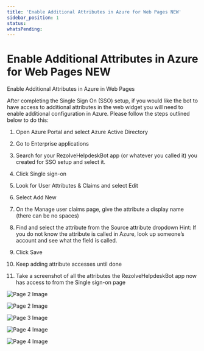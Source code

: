 ```yaml
---
title: 'Enable Additional Attributes in Azure for Web Pages NEW'
sidebar_position: 1
status: 
whatsPending: 
---
```



# Enable Additional Attributes in Azure for Web Pages NEW



Enable Additional
Attributes in Azure in
Web Pages


After completing the Single Sign On (SSO) setup, if you would like the bot to have access to additional attributes in the
web widget you will need to enable additional configuration in Azure. Please follow the steps outlined below to do
this:
1. Open Azure Portal and select Azure Active Directory
2. Go to Enterprise applications
3. Search for your RezolveHelpdeskBot app (or whatever you called it) you created for SSO setup and select
it.
4. Click Single sign-on

1. Look for User Attributes & Claims and select Edit

6. Select Add New
7. On the Manage user claims page, give the attribute a display name (there can be no spaces)
8. Find and select the attribute from the Source attribute dropdown
Hint: If you do not know the attribute is called in Azure, look up someone’s account and see what the field is
called.
9. Click Save
10. Keep adding attribute accesses until done
11. Take a screenshot of all the attributes the RezolveHelpdeskBot app now has access to from the Single
sign-on page


![Page 2 Image](/img/reference/Graph%20API%20Guides/images/Enable-Additional-Attributes-in-Azure-for-Web-Pages-NEW_page2_4.png)

![Page 2 Image](/img/reference/Graph%20API%20Guides/images/Enable-Additional-Attributes-in-Azure-for-Web-Pages-NEW_page2_5.png)

![Page 3 Image](/img/reference/Graph%20API%20Guides/images/Enable-Additional-Attributes-in-Azure-for-Web-Pages-NEW_page3_5.png)

![Page 4 Image](/img/reference/Graph%20API%20Guides/images/Enable-Additional-Attributes-in-Azure-for-Web-Pages-NEW_page4_4.png)

![Page 4 Image](/img/reference/Graph%20API%20Guides/images/Enable-Additional-Attributes-in-Azure-for-Web-Pages-NEW_page4_5.png)
